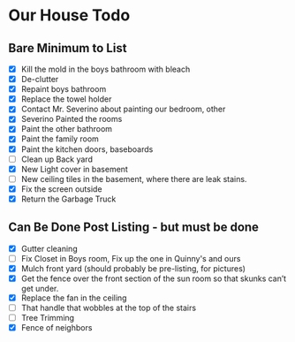 # Our House Todo

## Bare Minimum to List
- [X] Kill the mold in the boys bathroom with bleach
- [X] De-clutter
- [X] Repaint boys bathroom
- [X] Replace the towel holder
- [X] Contact Mr. Severino about painting our bedroom, other
- [X] Severino Painted the rooms
- [X] Paint the other bathroom
- [X] Paint the family room
- [X] Paint the kitchen doors, baseboards
- [ ] Clean up Back yard
- [X] New Light cover in basement
- [ ] New ceiling tiles in the basement, where there are leak stains.
- [X] Fix the screen outside
- [X] Return the Garbage Truck

## Can Be Done Post Listing - but must be done
- [X] Gutter cleaning
- [ ] Fix Closet in Boys room, Fix up the one in Quinny's and ours
- [X] Mulch front yard (should probably be pre-listing, for pictures)
- [X] Get the fence over the front section of the sun room so that skunks can’t get under. 
- [X] Replace the fan in the ceiling
- [ ] That handle that wobbles at the top of the stairs
- [ ] Tree Trimming
- [X] Fence of neighbors
